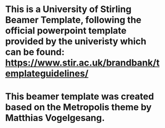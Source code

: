 # This is a University of Stirling Beamer Template, following the official powerpoint template provided by the univeristy which can be found: https://www.stir.ac.uk/brandbank/templateguidelines/
# This beamer template was created based on the Metropolis theme by Matthias Vogelgesang. 
